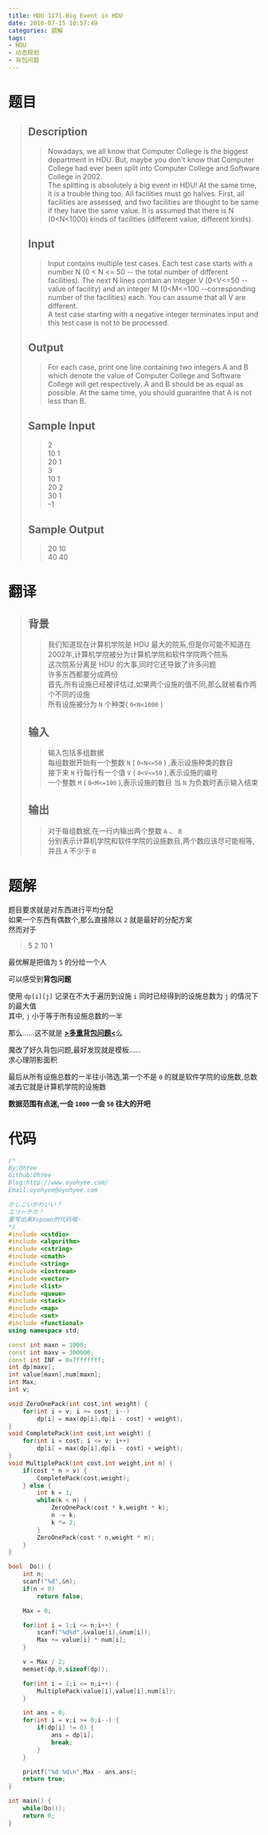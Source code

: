 ```yaml
---
title: HDU 1171.Big Event in HDU
date: 2016-07-15 10:57:49
categories: 题解
tags: 
- HDU
- 动态规划
- 背包问题
---
```

# 题目
> 
> ## Description  
>> Nowadays, we all know that Computer College is the biggest department in HDU. But, maybe you don't know that Computer College had ever been split into Computer College and Software College in 2002.   
>> The splitting is absolutely a big event in HDU! At the same time, it is a trouble thing too. All facilities must go halves. First, all facilities are assessed, and two facilities are thought to be same if they have the same value. It is assumed that there is N (0&lt;N&lt;1000) kinds of facilities (different value, different kinds).   
>>    
>> <!--more-->  
> 
> ## Input  
>> Input contains multiple test cases. Each test case starts with a number N (0 &lt; N &lt;= 50 -- the total number of different facilities). The next N lines contain an integer V (0&lt;V&lt;=50 --value of facility) and an integer M (0&lt;M&lt;=100 --corresponding number of the facilities) each. You can assume that all V are different.   
>> A test case starting with a negative integer terminates input and this test case is not to be processed.   
>>    
> 
> ## Output  
>> For each case, print one line containing two integers A and B which denote the value of Computer College and Software College will get respectively. A and B should be as equal as possible. At the same time, you should guarantee that A is not less than B.   
>>    
> 
> ## Sample Input  
>> 2  
>> 10 1  
>> 20 1  
>> 3  
>> 10 1   
>> 20 2  
>> 30 1  
>> -1   
>>    
> 
> ## Sample Output  
>> 20 10  
>> 40 40   

# 翻译
> ## 背景
>> 我们知道现在计算机学院是 HDU 最大的院系,但是你可能不知道在2002年,计算机学院被分为计算机学院和软件学院两个院系  
>> 这次院系分离是 HDU 的大事,同时它还导致了许多问题  
>> 许多东西都要分成两份  
>> 首先,所有设施已经被评估过,如果两个设施的值不同,那么就被看作两个不同的设施  
>> 所有设施被分为 `N` 个种类( `0<N<1000` )  
>
> ## 输入
>> 输入包括多组数据  
>> 每组数据开始有一个整数 `N` ( `0<N<=50` ) ,表示设施种类的数目  
>> 接下来 `N` 行每行有一个值 `V` ( `0<V<=50` ),表示设施的编号  
>> 一个整数 `M` ( `0<M<=100` ),表示设施的数目
>> 当 `N` 为负数时表示输入结束  
>
> ## 输出
>> 对于每组数据,在一行内输出两个整数 `A` 、 `B`  
>> 分别表示计算机学院和软件学院的设施数目,两个数应该尽可能相等,并且 `A` 不少于 `B`  

# 题解
题目要求就是对东西进行平均分配  
如果一个东西有偶数个,那么直接除以 `2` 就是最好的分配方案  
然而对于
> 5 2
> 10 1

最优解是把值为 `5` 的分给一个人  

可以感受到**背包问题**   

使用 `dp[i][j]` 记录在不大于遍历到设施 `i` 同时已经得到的设施总数为 `j` 的情况下的最大值  
其中, `j` 小于等于所有设施总数的一半  

那么……这不就是 [**>多重背包问题<**](http://www.oyohyee.com/post/Algorithm/Package_Problem.html#多重背包问题)么  

魔改了好久背包问题,最好发现就是模板……  
求心理阴影面积  

最后从所有设施总数的一半往小筛选,第一个不是 `0` 的就是软件学院的设施数,总数减去它就是计算机学院的设施数  

**数据范围有点迷,一会 `1000` 一会 `50` 往大的开吧**  

# 代码
```cpp Big Event in HDU https://github.com/OhYee/sourcecode/tree/master/ACM 代码备份
/*
By:OhYee
Github:OhYee
Blog:http://www.oyohyee.com/
Email:oyohyee@oyohyee.com

かしこいかわいい？
エリーチカ！
要写出来Хорошо的代码哦~
*/
#include <cstdio>
#include <algorithm>
#include <cstring>
#include <cmath>
#include <string>
#include <iostream>
#include <vector>
#include <list>
#include <queue>
#include <stack>
#include <map>
#include <set>
#include <functional>
using namespace std;

const int maxn = 1000;
const int maxv = 300000;
const int INF = 0x7fffffff;
int dp[maxv];
int value[maxn],num[maxn];
int Max;
int v;

void ZeroOnePack(int cost,int weight) {
    for(int i = v; i >= cost; i--)
        dp[i] = max(dp[i],dp[i - cost] + weight);
}
void CompletePack(int cost,int weight) {
    for(int i = cost; i <= v; i++)
        dp[i] = max(dp[i],dp[i - cost] + weight);
}
void MultiplePack(int cost,int weight,int n) {
    if(cost * n > v) {
        CompletePack(cost,weight);
    } else {
        int k = 1;
        while(k < n) {
            ZeroOnePack(cost * k,weight * k);
            n -= k;
            k *= 2;
        }
        ZeroOnePack(cost * n,weight * n);
    }
}

bool  Do() {
    int n;
    scanf("%d",&n);
    if(n < 0)
        return false;

    Max = 0;

    for(int i = 1;i <= n;i++) {
        scanf("%d%d",&value[i],&num[i]);
        Max += value[i] * num[i];
    }

    v = Max / 2;
    memset(dp,0,sizeof(dp));

    for(int i = 1;i <= n;i++) {
        MultiplePack(value[i],value[i],num[i]);
    }

    int ans = 0;
    for(int i = v;i >= 0;i--) {
        if(dp[i] != 0) {
            ans = dp[i];
            break;
        }
    }

    printf("%d %d\n",Max - ans,ans);
    return true;
}

int main() {
    while(Do());
    return 0;
}
```